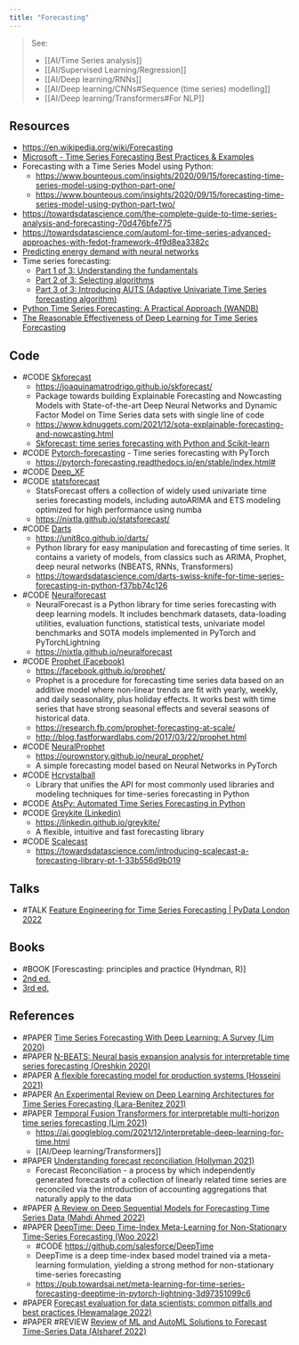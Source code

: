 ```yaml
---
title: "Forecasting"
---
```


> See: 
> - [[AI/Time Series analysis]]
> - [[AI/Supervised Learning/Regression]]
> - [[AI/Deep learning/RNNs]]
> - [[AI/Deep learning/CNNs#Sequence (time series) modelling]]
> - [[AI/Deep learning/Transformers#For NLP]]

## Resources
- https://en.wikipedia.org/wiki/Forecasting
- [Microsoft - Time Series Forecasting Best Practices & Examples](https://github.com/microsoft/forecasting)
- Forecasting with a Time Series Model using Python: 
	- https://www.bounteous.com/insights/2020/09/15/forecasting-time-series-model-using-python-part-one/
	- https://www.bounteous.com/insights/2020/09/15/forecasting-time-series-model-using-python-part-two/
- https://towardsdatascience.com/the-complete-guide-to-time-series-analysis-and-forecasting-70d476bfe775
- https://towardsdatascience.com/automl-for-time-series-advanced-approaches-with-fedot-framework-4f9d8ea3382c
- [Predicting energy demand with neural networks](https://towardsdatascience.com/forecasting-energy-consumption-using-neural-networks-xgboost-2032b6e6f7e2)
- Time series forecasting:
	- [Part 1 of 3: Understanding the fundamentals](https://medium.com/data-science-at-microsoft/time-series-forecasting-part-1-of-3-understanding-the-fundamentals-13b52eda3e5)
	- [Part 2 of 3: Selecting algorithms](https://medium.com/data-science-at-microsoft/time-series-forecasting-part-2-of-3-selecting-algorithms-11b6635f61bb)
	- [Part 3 of 3: Introducing AUTS (Adaptive Univariate Time Series forecasting algorithm)](https://medium.com/data-science-at-microsoft/time-series-forecasting-part-3-of-3-introducing-auts-adaptive-univariate-time-series-dfd7555ca8d4)
- [Python Time Series Forecasting: A Practical Approach (WANDB)](https://wandb.ai/madhana/Time_Series/reports/Python-Time-Series-Forecasting-A-Practical-Approach--VmlldzoyODk4NjUz)
- [The Reasonable Effectiveness of Deep Learning for Time Series Forecasting](https://towardsdatascience.com/the-reasonable-effectiveness-of-deep-learning-for-time-series-forecasting-60e2c8affb9)

## Code
- #CODE [Skforecast](https://github.com/JoaquinAmatRodrigo/skforecast)
	- https://joaquinamatrodrigo.github.io/skforecast/
	- Package towards building Explainable Forecasting and Nowcasting Models with State-of-the-art Deep Neural Networks and Dynamic Factor Model on Time Series data sets with single line of code
	- https://www.kdnuggets.com/2021/12/sota-explainable-forecasting-and-nowcasting.html
	- [Skforecast: time series forecasting with Python and Scikit-learn](https://www.cienciadedatos.net/documentos/py27-time-series-forecasting-python-scikitlearn.html)
- #CODE [Pytorch-forecasting](https://github.com/jdb78/pytorch-forecasting) - Time series forecasting with PyTorch
	- https://pytorch-forecasting.readthedocs.io/en/stable/index.html#
- #CODE [Deep_XF](https://github.com/ajayarunachalam/Deep_XF)
- #CODE [statsforecast](https://github.com/Nixtla/statsforecast)
	- StatsForecast offers a collection of widely used univariate time series forecasting models, including autoARIMA and ETS modeling optimized for high performance using numba
	- https://nixtla.github.io/statsforecast/
- #CODE [Darts](https://github.com/unit8co/darts)
	- https://unit8co.github.io/darts/
	- Python library for easy manipulation and forecasting of time series. It contains a variety of models, from classics such as ARIMA, Prophet,  deep neural networks (NBEATS, RNNs, Transformers)
	- https://towardsdatascience.com/darts-swiss-knife-for-time-series-forecasting-in-python-f37bb74c126
- #CODE [Neuralforecast](https://github.com/Nixtla/neuralforecast)
	- NeuralForecast is a Python library for time series forecasting with deep learning models. It includes benchmark datasets, data-loading utilities, evaluation functions, statistical tests, univariate model benchmarks and SOTA models implemented in PyTorch and PyTorchLightning
	- https://nixtla.github.io/neuralforecast
- #CODE [Prophet (Facebook)](https://github.com/facebook/prophet)
	- https://facebook.github.io/prophet/
	- Prophet is a procedure for forecasting time series data based on an additive model where non-linear trends are fit with yearly, weekly, and daily seasonality, plus holiday effects. It works best with time series that have strong seasonal effects and several seasons of historical data.
	- https://research.fb.com/prophet-forecasting-at-scale/
	- http://blog.fastforwardlabs.com/2017/03/22/prophet.html	
- #CODE [NeuralProphet](https://github.com/ourownstory/neural_prophet)
	- https://ourownstory.github.io/neural_prophet/
	- A simple forecasting model based on Neural Networks in PyTorch
- #CODE [Hcrystalball](https://github.com/heidelbergcement/hcrystalball)
	- Library that unifies the API for most commonly used libraries and modeling techniques for time-series forecasting in Python
- #CODE [AtsPy: Automated Time Series Forecasting in Python](https://github.com/firmai/atspy)
- #CODE [Greykite (Linkedin)](https://github.com/linkedin/greykite)
	- https://linkedin.github.io/greykite/
	- A flexible, intuitive and fast forecasting library
- #CODE [Scalecast](https://github.com/mikekeith52/scalecast)
	- https://towardsdatascience.com/introducing-scalecast-a-forecasting-library-pt-1-33b556d9b019
	
## Talks
- #TALK [Feature Engineering for Time Series Forecasting | PyData London 2022](https://www.youtube.com/watch?v=9QtL7m3YS9I)

## Books
- #BOOK [Forescasting: principles and practice (Hyndman, R)]
- [2nd ed.](https://otexts.com/fpp2/)
- [3rd ed.](https://otexts.com/fpp3/)

## References
- #PAPER [Time Series Forecasting With Deep Learning: A Survey (Lim 2020)](https://arxiv.org/abs/2004.13408)
- #PAPER [N-BEATS: Neural basis expansion analysis for interpretable time series forecasting (Oreshkin 2020)](https://arxiv.org/abs/1905.10437)
- #PAPER [A flexible forecasting model for production systems (Hosseini 2021)](https://arxiv.org/abs/2105.01098)
- #PAPER [An Experimental Review on Deep Learning Architectures for Time Series Forecasting (Lara-Benitez 2021)](https://arxiv.org/abs/2103.12057)
- #PAPER [Temporal Fusion Transformers for interpretable multi-horizon time series forecasting (Lim 2021)](https://www.sciencedirect.com/science/article/pii/S0169207021000637)
	- https://ai.googleblog.com/2021/12/interpretable-deep-learning-for-time.html
	- [[AI/Deep learning/Transformers]]
- #PAPER [Understanding forecast reconciliation (Hollyman 2021)](https://www.sciencedirect.com/science/article/abs/pii/S0377221721000199)
	- Forecast Reconciliation - a process by which independently generated forecasts of a collection of linearly related time series are reconciled via the introduction of accounting aggregations that naturally apply to the data
- #PAPER [A Review on Deep Sequential Models for Forecasting Time Series Data (Mahdi Ahmed 2022)](https://www.hindawi.com/journals/acisc/2022/6596397/)
- #PAPER [DeepTime: Deep Time-Index Meta-Learning for Non-Stationary Time-Series Forecasting (Woo 2022)](https://arxiv.org/pdf/2207.06046)
	- #CODE https://github.com/salesforce/DeepTime
	- DeepTime is a deep time-index based model trained via a meta-learning formulation, yielding a strong method for non-stationary time-series forecasting
	- https://pub.towardsai.net/meta-learning-for-time-series-forecasting-deeptime-in-pytorch-lightning-3d97351099c6
- #PAPER [Forecast evaluation for data scientists: common pitfalls and best practices (Hewamalage 2022)](https://link.springer.com/article/10.1007/s10618-022-00894-5)
- #PAPER #REVIEW [Review of ML and AutoML Solutions to Forecast Time-Series Data (Alsharef 2022)](https://link.springer.com/article/10.1007/s11831-022-09765-0)
